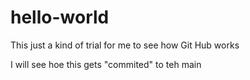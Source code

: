 # hello-world

This just a kind of trial for me to see how Git Hub works

I will see hoe this gets "commited" to teh main 
